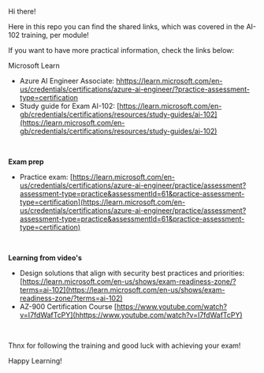 Hi there!

Here in this repo you can find the shared links, which was covered in the AI-102 training, per module!

If you want to have more practical information, check the links below:
<br>

Microsoft Learn
- Azure AI Engineer Associate: [hhttps://learn.microsoft.com/en-us/credentials/certifications/azure-ai-engineer/?practice-assessment-type=certification](https://learn.microsoft.com/en-us/credentials/certifications/azure-ai-engineer/?practice-assessment-type=certification)
- Study guide for Exam AI-102: [https://learn.microsoft.com/en-gb/credentials/certifications/resources/study-guides/ai-102](https://learn.microsoft.com/en-gb/credentials/certifications/resources/study-guides/ai-102)
<br>

**Exam prep**
- Practice exam: [https://learn.microsoft.com/en-us/credentials/certifications/azure-ai-engineer/practice/assessment?assessment-type=practice&assessmentId=61&practice-assessment-type=certification](https://learn.microsoft.com/en-us/credentials/certifications/azure-ai-engineer/practice/assessment?assessment-type=practice&assessmentId=61&practice-assessment-type=certification)
<br>

**Learning from video's**
- Design solutions that align with security best practices and priorities: [https://learn.microsoft.com/en-us/shows/exam-readiness-zone/?terms=ai-102](https://learn.microsoft.com/en-us/shows/exam-readiness-zone/?terms=ai-102)
- AZ-900 Certification Course [https://www.youtube.com/watch?v=I7fdWafTcPY](hhttps://www.youtube.com/watch?v=I7fdWafTcPY)
<br>

Thnx for following the training and good luck with achieving your exam!

Happy Learning!

